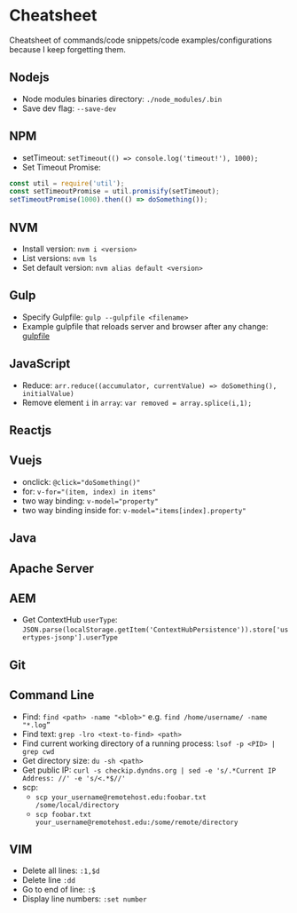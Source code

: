 # Cheatsheet
Cheatsheet of commands/code snippets/code examples/configurations because I keep forgetting them.

## Nodejs

- Node modules binaries directory: `./node_modules/.bin`
- Save dev flag: `--save-dev`

## NPM

- setTimeout: `setTimeout(() => console.log('timeout!'), 1000);`
- Set Timeout Promise:
```javaScript
const util = require('util');
const setTimeoutPromise = util.promisify(setTimeout);
setTimeoutPromise(1000).then(() => doSomething());
```

## NVM

- Install version: `nvm i <version>`
- List versions: `nvm ls`
- Set default version: `nvm alias default <version>`

## Gulp

- Specify Gulpfile: `gulp --gulpfile <filename>`
- Example gulpfile that reloads server and browser after any change: [gulpfile](./examples/reload-gulpfile.js)

## JavaScript

- Reduce: `arr.reduce((accumulator, currentValue) => doSomething(), initialValue)`
- Remove element `i` in `array`: `var removed = array.splice(i,1);`
## Reactjs

## Vuejs

- onclick: `@click="doSomething()"`
- for: `v-for="(item, index) in items"`
- two way binding: `v-model="property"`
- two way binding inside for: `v-model="items[index].property"`

## Java

## Apache Server

## AEM

- Get ContextHub `userType`: `JSON.parse(localStorage.getItem('ContextHubPersistence')).store['usertypes-jsonp'].userType`

## Git

## Command Line

- Find: `find <path> -name "<blob>"` e.g. `find /home/username/ -name "*.log”`
- Find text: `grep -lro <text-to-find> <path>`
- Find current working directory of a running process: `lsof -p <PID> | grep cwd`
- Get directory size: `du -sh <path>`
- Get public IP: `curl -s checkip.dyndns.org | sed -e 's/.*Current IP Address: //' -e 's/<.*$//'`
- scp:
    - `scp your_username@remotehost.edu:foobar.txt /some/local/directory`
    - `scp foobar.txt your_username@remotehost.edu:/some/remote/directory`

## VIM

- Delete all lines: `:1,$d`
- Delete line `:dd`
- Go to end of line: `:$`
- Display line numbers: `:set number`